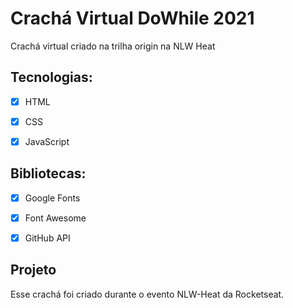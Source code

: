 # Crachá Virtual DoWhile 2021
Crachá virtual criado na trilha origin na NLW Heat


## Tecnologias:

- [x] HTML
- [x] CSS
- [x] JavaScript


## Bibliotecas:

- [x] Google Fonts
- [x] Font Awesome
- [x] GitHub API


## Projeto
Esse crachá foi criado durante o evento NLW-Heat da Rocketseat.

